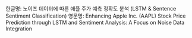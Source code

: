 한글명: 노이즈 데이터에 따른 애플 주가 예측 정확도 분석 (LSTM & Sentence Sentiment Classification)
영문명: Enhancing Apple Inc. (AAPL) Stock Price Prediction through LSTM and Sentiment Analysis: A Focus on Noise Data Integration
